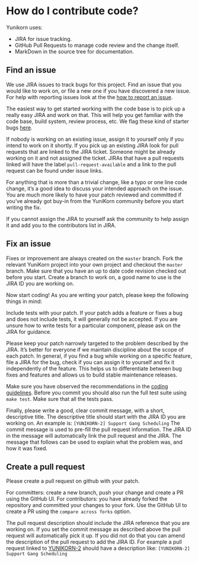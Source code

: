 # How do I contribute code?
Yunikorn uses:
* JIRA for issue tracking.
* GitHub Pull Requests to manage code review and the change itself.
* MarkDown in the source tree for documentation.

## Find an issue
We use JIRA issues to track bugs for this project. 
Find an issue that you would like to work on, or file a new one if you have discovered a new issue.
For help with reporting issues look at the the [how to report an issue](https://github.com/apache/incubator-yunikorn-core/blob/master/docs/reporting-issues.md).

The easiest way to get started working with the code base is to pick up a really easy
JIRA and work on that. This will help you get familiar with the code base, build system,
review process, etc. We flag these kind of starter bugs
[here](https://issues.apache.org/jira/issues/?jql=project%3DYUNIKORN%20AND%20status%3DOpen%20AND%20labels%3Dnewbie).

If nobody is working on an existing issue, assign it to yourself only if you intend to work on it shortly.
If you pick up an existing JIRA look for pull requests that are linked to the JIRA ticket.
Someone might be already working on it and not assigned the ticket.
JIRAs that have a pull requests linked will have the label `pull-request-available` and a link to the pull request can be found under issue links. 

For anything that is more than a trivial change, like a typo or one line code change, it’s a good idea to discuss your intended approach on the issue.
You are much more likely to have your patch reviewed and committed if you’ve already got buy-in from the YuniKorn community before you start writing the fix.

If you cannot assign the JIRA to yourself ask the community to help assign it and add you to the contributors list in JIRA.   

## Fix an issue
Fixes or improvement are always created on the `master` branch.
Fork the relevant YuniKorn project into your own project and checkout the `master` branch.
Make sure that you have an up to date code revision checked out before you start.
Create a branch to work on, a good name to use is the JIRA ID you are working on. 

Now start coding! As you are writing your patch, please keep the following things in mind:

Include tests with your patch.
If your patch adds a feature or fixes a bug and does not include tests, it will generally not be accepted.
If you are unsure how to write tests for a particular component, please ask on the JIRA for guidance.

Please keep your patch narrowly targeted to the problem described by the JIRA.
It’s better for everyone if we maintain discipline about the scope of each patch.
In general, if you find a bug while working on a specific feature, file a JIRA for the bug, check if you can assign it to yourself and fix it independently of the feature.
This helps us to differentiate between bug fixes and features and allows us to build stable maintenance releases.

Make sure you have observed the recommendations in the [coding guidelines](https://github.com/apache/incubator-yunikorn-core/blob/master/docs/coding-guidelines.md).
Before you commit you should also run the full test suite using `make test`.
Make sure that all the tests pass.

Finally, please write a good, clear commit message, with a short, descriptive title.
The descriptive title should start with the JIRA ID you are working on.
An example is: `[YUNIKORN-2] Support Gang Scheduling`
The commit message is used to pre-fill the pull request information.
The JIRA ID in the message will automatically link the pull request and the JIRA. 
The message that follows can be used to explain what the problem was, and how it was fixed.

## Create a pull request
Please create a pull request on github with your patch.

For committers: create a new branch, push your change and create a PR using the GitHub UI.
For contributors: you have already forked the repository and committed your changes to your fork.
Use the GitHub UI to create a PR using the `compare across forks` option. 

The pull request description should include the JIRA reference that you are working on.
If you set the commit message as described above the pull request will automatically pick it up.
If you did not do that you can amend the description of the pull request to add the JIRA ID.
For example a pull request linked to [YUNIKORN-2](https://issues.apache.org/jira/browse/YUNIKORN-2) should have a description like:
`[YUNIKORN-2] Support Gang Scheduling`